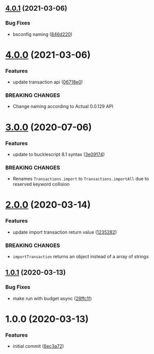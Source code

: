 ## [4.0.1](https://github.com/believer/re-actual/compare/v4.0.0...v4.0.1) (2021-03-06)


### Bug Fixes

* bsconfig naming ([846d220](https://github.com/believer/re-actual/commit/846d2207c0f0ad9d4c1dfb6d1131e6f000fca932))

# [4.0.0](https://github.com/believer/re-actual/compare/v3.0.0...v4.0.0) (2021-03-06)


### Features

* update transaction api ([06718e0](https://github.com/believer/re-actual/commit/06718e0efd817937391c72bf90ef97c0ec181ed3))


### BREAKING CHANGES

* Change naming according to Actual 0.0.129 API

# [3.0.0](https://github.com/believer/re-actual/compare/v2.0.0...v3.0.0) (2020-07-06)


### Features

* update to bucklescript 8.1 syntax ([3e09174](https://github.com/believer/re-actual/commit/3e09174cb3fc7950bdc2f9182fbd12b0ca3c086e))


### BREAKING CHANGES

* Renames `Transactions.import` to
`Transactions.importAll` due to reserved keyword collision

# [2.0.0](https://github.com/believer/re-actual/compare/v1.0.1...v2.0.0) (2020-03-14)


### Features

* update import transaction return value ([1235282](https://github.com/believer/re-actual/commit/123528215d78319498b3bfa60c6ffbf94f0fdd38))


### BREAKING CHANGES

* `importTransaction` returns an object instead of a
array of strings

## [1.0.1](https://github.com/believer/re-actual/compare/v1.0.0...v1.0.1) (2020-03-13)


### Bug Fixes

* make run with budget async ([28ffc1f](https://github.com/believer/re-actual/commit/28ffc1fb1e7adfd9e7e2d3a6e9f6344341f7ade5))

# 1.0.0 (2020-03-13)


### Features

* initial commit ([6ec3a72](https://github.com/believer/re-actual/commit/6ec3a7217216772b4c7773dbc2208885c323ff3e))
